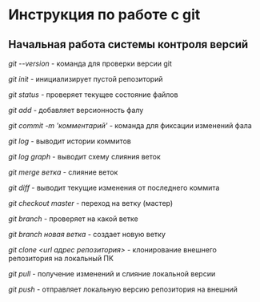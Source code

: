 # Инструкция по работе с git

## Начальная работа системы контроля версий

*git --version* - команда для проверки версии git

*git init* - инициализирует пустой репозиторий

*git status* - проверяет текущее состояние файлов

*git add* - добавляет версионность фалу

*git commit -m 'комментарий'* - команда для фиксации изменений фала

*git log* - выводит истории коммитов

*git log graph* - выводит схему слияния веток

*git merge ветка* - слияние веток

*git diff* - выводит текущие изменения от последнего коммита

*git checkout master* - переход на ветку (мастер)

*git branch* - проверяет на какой ветке

*git branch новая ветка* - создает новую ветку

*git clone <url адрес репозитория>* - клонирование внешнего репозитория на локальный ПК

*git pull* - получение изменений и слияние локальной версии

*git push* - отправляет локальную версию репозитория  на внешний